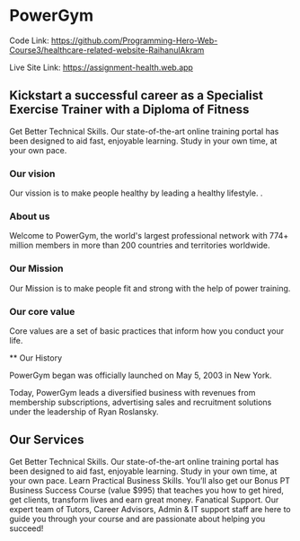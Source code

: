 # PowerGym

Code Link: https://github.com/Programming-Hero-Web-Course3/healthcare-related-website-RaihanulAkram

Live Site Link: https://assignment-health.web.app

## Kickstart a successful  career as a Specialist Exercise Trainer with a Diploma of Fitness

Get Better Technical Skills. Our state-of-the-art online training portal has been designed to aid fast, enjoyable learning. Study in your own time, at your own pace. 

### Our vision

Our vission is to make people healthy by leading a healthy lifestyle.
.

### About us

Welcome to PowerGym, the world's largest professional network with 774+ million members in more than 200 countries and territories worldwide.


### Our Mission

Our Mission is to make people fit and strong with the help of power training.


### Our core value

Core values are a set of basic practices that inform how you conduct your life.



** Our History

PowerGym began was officially launched on May 5, 2003 in New York.

Today, PowerGym leads a diversified business with revenues from membership subscriptions, advertising sales and recruitment solutions under the leadership of Ryan Roslansky.


## Our Services

Get Better Technical Skills. Our state-of-the-art online training portal has been designed to aid fast, enjoyable learning. Study in your own time, at your own pace.
Learn Practical Business Skills. You’ll also get our Bonus PT Business Success Course (value $995) that teaches you how to get hired, get clients, transform lives and earn great money.
Fanatical Support. Our expert team of Tutors, Career Advisors, Admin & IT support staff are here to guide you through your course and are passionate about helping you succeed!
